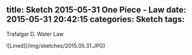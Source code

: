 title: Sketch 2015-05-31 One Piece - Law
date: 2015-05-31 20:42:15
categories: Sketch
tags:
---
Trafalgar D. Water Law
<div style="max-width:300px">![Lined](/img/sketches/2015.05.31.JPG)</div>

